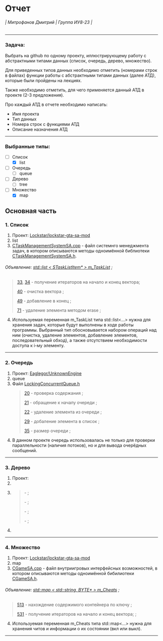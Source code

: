 Отчет 
======
###### | Митрофанов Дмитрий | Группа ИУ8-23 | 
***
### Задача:
Выбрать на github по одному проекту, иллюстрирующему работу с абстрактными типами данных (список, очередь, дерево, множество).

Для приведенных типов данных необходимо отметить (номерами строк в файлах) функции работы с абстрактными типами данных (далее АТД), которые были пройдены на лекциях.

Также необходимо отметить, для чего применяется данный АТД в проекте (2-3 предложения).

Про каждый АТД в отчете необходимо написать:
   * Имя проекта
   * Тип данных
   * Номера строк с функциями АТД
   * Описание назначения АТД
---
### Выбранные типы:
- [ ] Список
  - [X] list
- [ ] Очередь
  - [ ] queue
- [ ] Дерево
  - [ ] tree
- [ ] Множество
  - [X] map
  
## Основная часть
### 1. Список
1. Проект: [Lockstar/lockstar-gta-sa-mod](https://github.com/Lockstar/lockstar-gta-sa-mod)
2. list
3. [CTaskManagementSystemSA.cpp](https://github.com/Lockstar/lockstar-gta-sa-mod/blob/eb73e1b2dcb3366d5008f21275e98ca921b258e3/src/game_sa/CTaskManagementSystemSA.cpp) - файл системнго менеджмента задач, в котором описываются методы одноимённой библиотеки [CTaskManagementSystemSA.h](https://github.com/Lockstar/lockstar-gta-sa-mod/blob/eb73e1b2dcb3366d5008f21275e98ca921b258e3/src/game_sa/CTaskManagementSystemSA.h).
###### Объявление:  [std::list < STaskListItem* >     m_TaskList](https://github.com/Lockstar/lockstar-gta-sa-mod/blob/eb73e1b2dcb3366d5008f21275e98ca921b258e3/src/game_sa/CTaskManagementSystemSA.h#L47) ;
   >
   > [33](https://github.com/Lockstar/lockstar-gta-sa-mod/blob/eb73e1b2dcb3366d5008f21275e98ca921b258e3/src/game_sa/CTaskManagementSystemSA.cpp#L33), [34](https://github.com/Lockstar/lockstar-gta-sa-mod/blob/eb73e1b2dcb3366d5008f21275e98ca921b258e3/src/game_sa/CTaskManagementSystemSA.cpp#L34) - получение итераторов на начало и конец вектора;
   >
   > [40](https://github.com/Lockstar/lockstar-gta-sa-mod/blob/eb73e1b2dcb3366d5008f21275e98ca921b258e3/src/game_sa/CTaskManagementSystemSA.cpp#L40) - очистка вектора ;
   >
   > [49](https://github.com/Lockstar/lockstar-gta-sa-mod/blob/eb73e1b2dcb3366d5008f21275e98ca921b258e3/src/game_sa/CTaskManagementSystemSA.cpp#L49) - добавление в конец ;
   >
   > [71](https://github.com/Lockstar/lockstar-gta-sa-mod/blob/eb73e1b2dcb3366d5008f21275e98ca921b258e3/src/game_sa/CTaskManagementSystemSA.cpp#L71) - удаление элемента методом erase ;
   > 
4. Используемая переменная m_TaskList типа std::list<...> нужна для хранения задач, которые будут выполнены в ходе работы программы. Выбранный тип обосновывается набором операций над ним (очистка, удаление элементов, добавление элементов, последовательный обход), а также отсутствием необходимости доступа к i-му элементу.
---
### 2. Очередь
1. Проект: [Eaglegor/UnknownEngine](https://github.com/Eaglegor/UnknownEngine)
2. queue
3. Файл [LockingConcurrentQueue.h](https://github.com/Eaglegor/UnknownEngine/blob/53748b2a5038c8561f2f4a8aa7273db4061627f4/Utils/include/Concurrency/DataStructures/LockingConcurrentQueue.h)
     > 
     > [20](https://github.com/Eaglegor/UnknownEngine/blob/53748b2a5038c8561f2f4a8aa7273db4061627f4/Utils/include/Concurrency/DataStructures/LockingConcurrentQueue.h#L20) - проверка содержания ;
     >
     > [21](https://github.com/Eaglegor/UnknownEngine/blob/53748b2a5038c8561f2f4a8aa7273db4061627f4/Utils/include/Concurrency/DataStructures/LockingConcurrentQueue.h#L21) - обращение к началу очереди ;
     >
     > [22](https://github.com/Eaglegor/UnknownEngine/blob/53748b2a5038c8561f2f4a8aa7273db4061627f4/Utils/include/Concurrency/DataStructures/LockingConcurrentQueue.h#L22) - удаление элемента из очереди ;
     >
     > [29](https://github.com/Eaglegor/UnknownEngine/blob/53748b2a5038c8561f2f4a8aa7273db4061627f4/Utils/include/Concurrency/DataStructures/LockingConcurrentQueue.h#L29) - добаление элемента в список ;
     > 
     > [35](https://github.com/Eaglegor/UnknownEngine/blob/53748b2a5038c8561f2f4a8aa7273db4061627f4/Utils/include/Concurrency/DataStructures/LockingConcurrentQueue.h#L35) - размер очереди ;
     >
4. В данном проекте очередь использовалась не только для проверки параллельности (наличия потоков), но и для вывода очерёдных сообщений.
---
### 3. Дерево
1. Проект: [ ]()
2. 
3. 
   > 
   > []() - ;
   >
   > []() - ;
   >
   > []() - ;
   >
   > []() - ;
   > 
4.
---
### 4. Множество
1. Проект: [Lockstar/lockstar-gta-sa-mod](https://github.com/Lockstar/lockstar-gta-sa-mod)
2. map
3. [CGameSA.cpp](https://github.com/Lockstar/lockstar-gta-sa-mod/blob/eb73e1b2dcb3366d5008f21275e98ca921b258e3/src/game_sa/CGameSA.cpp) - файл внутриигровых интерфейсных возможностей, в котором описываются методы одноимённой бибилиотеки [CGameSA.h](https://github.com/Lockstar/lockstar-gta-sa-mod/blob/eb73e1b2dcb3366d5008f21275e98ca921b258e3/src/game_sa/CGameSA.h).
###### Объявление:  [std::map < std::string, BYTE* > m_Cheats](https://github.com/Lockstar/lockstar-gta-sa-mod/blob/eb73e1b2dcb3366d5008f21275e98ca921b258e3/src/game_sa/CGameSA.h#L231) ;
   > 
   > [513](https://github.com/Lockstar/lockstar-gta-sa-mod/blob/eb73e1b2dcb3366d5008f21275e98ca921b258e3/src/game_sa/CGameSA.cpp#L513) - нахождение содержимого контейнера по ключу ;
   >
   > [531](https://github.com/Lockstar/lockstar-gta-sa-mod/blob/eb73e1b2dcb3366d5008f21275e98ca921b258e3/src/game_sa/CGameSA.cpp#L531) - получение итераторов на начало и конец вектора; ;
   >
4. Используемая переменная m_Cheats типа std::map<...> нужна для хранения читов и информации о их состоянии (вкл или выкл).
---
